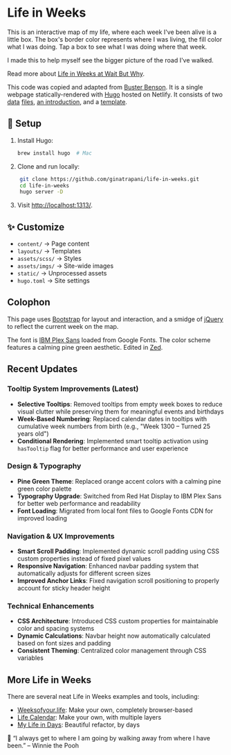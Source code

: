 # Life in Weeks

This is an interactive map of my life, where each week I've been alive is a little box. The box's border color represents where I was living, the fill color what I was doing. Tap a box to see what I was doing where that week.

I made this to help myself see the bigger picture of the road I've walked.

Read more about [Life in Weeks at Wait But Why](https://waitbutwhy.com/2014/05/life-weeks.html).

This code was copied and adapted from [Buster Benson](https://busterbenson.com/life-in-weeks). It is a single webpage statically-rendered with [Hugo](https://gohugo.io/) hosted on Netlify. It consists of two [data](data/events.yml) [files](data/colors.yml), [an introduction](content/index.md), and a [template](layouts/_default/index.html).

## 🚀 Setup

1. Install Hugo:
   ```sh
   brew install hugo  # Mac
   ```
2. Clone and run locally:
```sh
    git clone https://github.com/ginatrapani/life-in-weeks.git
    cd life-in-weeks
    hugo server -D
```
3. Visit [http://localhost:1313/](http://localhost:1313/).

## ✨ Customize

- `content/` → Page content
- `layouts/` → Templates
- `assets/scss/` → Styles
- `assets/imgs/` → Site-wide images
- `static/` → Unprocessed assets
- `hugo.toml` → Site settings

## Colophon

This page uses [Bootstrap](https://getbootstrap.com/) for layout and interaction, and a smidge of [jQuery](https://jquery.com/) to reflect the current week on the map.

The font is [IBM Plex Sans](https://fonts.google.com/specimen/IBM+Plex+Sans) loaded from Google Fonts. The color scheme features a calming pine green aesthetic. Edited in [Zed](https://zed.dev).

## Recent Updates

### Tooltip System Improvements (Latest)
- **Selective Tooltips**: Removed tooltips from empty week boxes to reduce visual clutter while preserving them for meaningful events and birthdays
- **Week-Based Numbering**: Replaced calendar dates in tooltips with cumulative week numbers from birth (e.g., "Week 1300 – Turned 25 years old")
- **Conditional Rendering**: Implemented smart tooltip activation using `hasTooltip` flag for better performance and user experience

### Design & Typography
- **Pine Green Theme**: Replaced orange accent colors with a calming pine green color palette
- **Typography Upgrade**: Switched from Red Hat Display to IBM Plex Sans for better web performance and readability
- **Font Loading**: Migrated from local font files to Google Fonts CDN for improved loading

### Navigation & UX Improvements
- **Smart Scroll Padding**: Implemented dynamic scroll padding using CSS custom properties instead of fixed pixel values
- **Responsive Navigation**: Enhanced navbar padding system that automatically adjusts for different screen sizes
- **Improved Anchor Links**: Fixed navigation scroll positioning to properly account for sticky header height

### Technical Enhancements
- **CSS Architecture**: Introduced CSS custom properties for maintainable color and spacing systems
- **Dynamic Calculations**: Navbar height now automatically calculated based on font sizes and padding
- **Consistent Theming**: Centralized color management through CSS variables

## More Life in Weeks

There are several neat Life in Weeks examples and tools, including:

- [Weeksofyour.life](https://www.weeksofyour.life/): Make your own, completely browser-based
- [Life Calendar](https://lifecalendar.io): Make your own, with multiple layers
- [My Life in Days](https://days.sonnet.io/): Beautiful refactor, by days

🍯 “I always get to where I am going by walking away from where I have been.” – Winnie the Pooh
